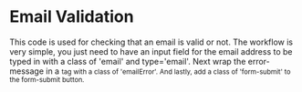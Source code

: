 # Email Validation 
This code is used for checking that an email is valid or not. The workflow is very simple, you just need to have an input field for the email address to be typed in with a class of 'email' and type='email'. Next wrap the error-message in a <small> tag with a class of 'emailError'. And lastly, add a class of 'form-submit' to the form-submit button.
